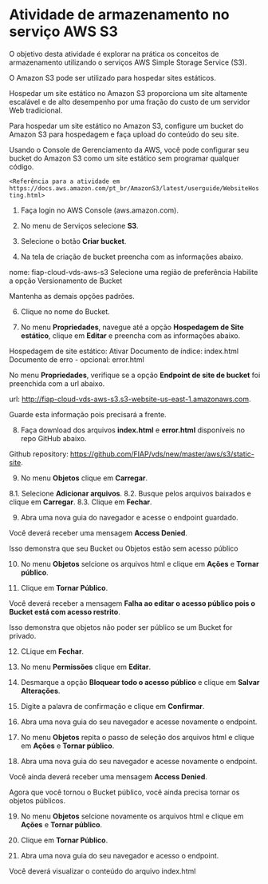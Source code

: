 # Atividade de armazenamento no serviço AWS S3 #

O objetivo desta atividade é explorar na prática os conceitos de armazenamento utilizando o serviços AWS Simple Storage Service (S3). 

O Amazon S3 pode ser utilizado para hospedar sites estáticos.

Hospedar um site estático no Amazon S3 proporciona um site altamente escalável e de alto desempenho por uma fração do custo de um servidor Web tradicional.

Para hospedar um site estático no Amazon S3, configure um bucket do Amazon S3 para hospedagem e faça upload do conteúdo do seu site.

Usando o Console de Gerenciamento da AWS, você pode configurar seu bucket do Amazon S3 como um site estático sem programar qualquer código.

`<Referência para a atividade em https://docs.aws.amazon.com/pt_br/AmazonS3/latest/userguide/WebsiteHosting.html>`

1. Faça login no AWS Console (aws.amazon.com).

3. No menu de Serviços selecione **S3**.

4. Selecione o botão **Criar bucket**.

5. Na tela de criação de bucket preencha com as informações abaixo.

nome: fiap-cloud-vds-aws-s3
Selecione uma região de preferência
Habilite a opção Versionamento de Bucket

Mantenha as demais opções padrões.

6. Clique no nome do Bucket.

7. No menu **Propriedades**, navegue até a opção **Hospedagem de Site estático**, clique em **Editar** e preencha com as informações abaixo.

Hospedagem de site estático: Ativar
Documento de índice: index.html
Documento de erro - opcional: error.html

No menu **Propriedades**, verifique se a opção **Endpoint de site de bucket** foi preenchida com a url abaixo.

url: http://fiap-cloud-vds-aws-s3.s3-website-us-east-1.amazonaws.com.

Guarde esta informação pois precisará a frente.

8. Faça download dos arquivos **index.html** e **error.html** disponíveis no repo GitHub abaixo.
 
Github repository: https://github.com/FIAP/vds/new/master/aws/s3/static-site.

9. No menu **Objetos** clique em **Carregar**.

8.1. Selecione **Adicionar arquivos**.
8.2. Busque pelos arquivos baixados e clique em **Carregar**.
8.3. Clique em **Fechar**.

9. Abra uma nova guia do navegador e acesse o endpoint guardado.

Você deverá receber uma mensagem **Access Denied**.

Isso demonstra que seu Bucket ou Objetos estão sem acesso público

10. No menu **Objetos** selcione os arquivos html e clique em **Ações** e **Tornar público**.

11. Clique em **Tornar Público**.

Você deverá receber a mensagem **Falha ao editar o acesso público pois o Bucket está com acesso restrito**.

Isso demonstra que objetos não poder ser público se um Bucket for privado.

12. CLique em **Fechar**.

13. No menu **Permissões** clique em **Editar**.

14. Desmarque a opção **Bloquear todo o acesso público** e clique em **Salvar Alterações**.

15. Digite a palavra de confirmação e clique em **Confirmar**.

16. Abra uma nova guia do seu navegador e acesse novamente o endpoint.

17. No menu **Objetos** repita o passo de seleção dos arquivos html e clique em **Ações** e **Tornar público**.

18. Abra uma nova guia do seu navegador e acesse novamente o endpoint.

Você ainda deverá receber uma mensagem **Access Denied**.

Agora que você tornou o Bucket público, você ainda precisa tornar os objetos públicos.

19. No menu **Objetos** selcione novamente os arquivos html e clique em **Ações** e **Tornar público**.

20. Clique em **Tornar Público**.

21. Abra uma nova guia do seu navegador e acesso o endpoint.

Você deverá visualizar o conteúdo do arquivo index.html
